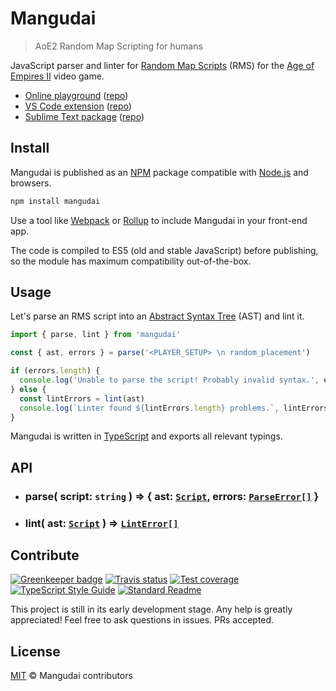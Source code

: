 # Mangudai

> AoE2 Random Map Scripting for humans

JavaScript parser and linter for [Random Map Scripts](http://aok.heavengames.com/cgi-bin/forums/display.cgi?action=ct&f=28,42485,,30) (RMS) for the [Age of Empires II](https://en.wikipedia.org/wiki/Age_of_Empires_II) video game.

- [Online playground](https://mangudai.github.io/) ([repo](https://github.com/mangudai/mangudai.github.io))
- [VS Code extension](https://marketplace.visualstudio.com/items?itemName=deltaidea.aoe2-rms) ([repo](https://github.com/mangudai/vscode))
- [Sublime Text package](https://packagecontrol.io/packages/AoE2%20RMS%20Syntax%20Highlighting) ([repo](https://github.com/mangudai/sublime-text))

## Install

Mangudai is published as an [NPM](https://docs.npmjs.com/getting-started/what-is-npm) package compatible with [Node.js](https://nodejs.org/en/) and browsers.

```Bash
npm install mangudai
```

Use a tool like [Webpack](https://webpack.js.org) or [Rollup](https://rollupjs.org/) to include Mangudai in your front-end app.

The code is compiled to ES5 (old and stable JavaScript) before publishing, so the module has maximum compatibility out-of-the-box.

## Usage

Let's parse an RMS script into an [Abstract Syntax Tree](https://en.wikipedia.org/wiki/Abstract_syntax_tree) (AST) and lint it.

```JavaScript
import { parse, lint } from 'mangudai'

const { ast, errors } = parse('<PLAYER_SETUP> \n random_placement')

if (errors.length) {
  console.log('Unable to parse the script! Probably invalid syntax.', errors)
} else {
  const lintErrors = lint(ast)
  console.log(`Linter found ${lintErrors.length} problems.`, lintErrors)
}
```

Mangudai is written in [TypeScript](https://www.typescriptlang.org/) and exports all relevant typings.

## API

- ### parse( script: `string` ) => { ast: [`Script`](docs/ast-spec.md), errors: [`ParseError[]`](docs/errors.md) }
- ### lint( ast: [`Script`](docs/ast-spec.md) ) => [`LintError[]`](docs/errors.md)

## Contribute

[![Greenkeeper badge](https://img.shields.io/badge/greenkeeper-enabled-brightgreen.svg)](https://greenkeeper.io/)
[![Travis status](https://img.shields.io/travis/mangudai/mangudai/master.svg)](https://travis-ci.org/mangudai/mangudai)
[![Test coverage](https://img.shields.io/codecov/c/github/mangudai/mangudai/master.svg)](https://codecov.io/gh/mangudai/mangudai)
[![TypeScript Style Guide](https://img.shields.io/badge/code_style-standard-brightgreen.svg)](https://standardjs.com/)
[![Standard Readme](https://img.shields.io/badge/readme%20style-standard-brightgreen.svg)](https://github.com/RichardLitt/standard-readme)

This project is still in its early development stage. Any help is greatly appreciated! Feel free to ask questions in issues. PRs accepted.

## License

[MIT](./LICENSE.md) © Mangudai contributors
